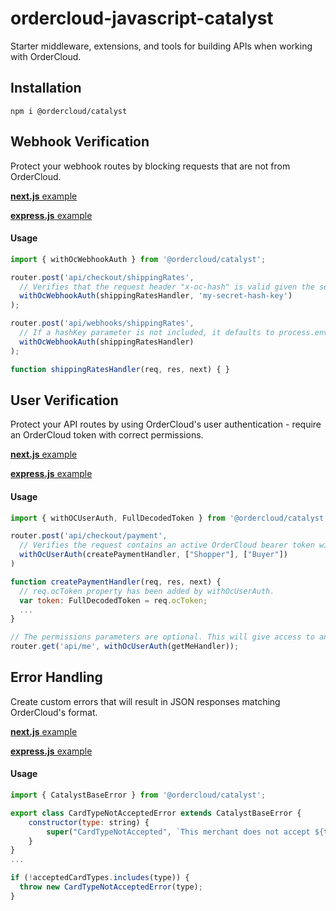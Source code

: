 # ordercloud-javascript-catalyst
Starter middleware, extensions, and tools for building APIs when working with OrderCloud.

## Installation
```
npm i @ordercloud/catalyst
```

## Webhook Verification
Protect your webhook routes by blocking requests that are not from OrderCloud. 

[**next.js** example](./examples/next-js/pages/api/checkout/ordercalculate.ts#L10)  

[**express.js** example](./examples/express-js/src/checkoutIntegrationRoutes.ts#L14)

#### Usage

```js
import { withOcWebhookAuth } from '@ordercloud/catalyst';

router.post('api/checkout/shippingRates', 
  // Verifies that the request header "x-oc-hash" is valid given the secret key.
  withOcWebhookAuth(shippingRatesHandler, 'my-secret-hash-key')
);

router.post('api/webhooks/shippingRates', 
  // If a hashKey parameter is not included, it defaults to process.env.OC_WEBHOOK_HASH_KEY. 
  withOcWebhookAuth(shippingRatesHandler)
);

function shippingRatesHandler(req, res, next) { }
```

## User Verification

Protect your API routes by using OrderCloud's user authentication - require an OrderCloud token with correct permissions. 

[**next.js** example](./examples/next-js/pages/api/user.ts#L14)  

[**express.js** example](./examples/express-js/src/getUser.ts#L10)

#### Usage 

```js
import { withOCUserAuth, FullDecodedToken } from '@ordercloud/catalyst';

router.post('api/checkout/payment',
  // Verifies the request contains an active OrderCloud bearer token with the "Shopper" role and user type "Buyer".
  withOcUserAuth(createPaymentHandler, ["Shopper"], ["Buyer"])
)

function createPaymentHandler(req, res, next) { 
  // req.ocToken property has been added by withOcUserAuth.
  var token: FullDecodedToken = req.ocToken;
  ...
}

// The permissions parameters are optional. This will give access to any active OC token. Not recommended for most routes.
router.get('api/me', withOcUserAuth(getMeHandler));
```

## Error Handling
Create custom errors that will result in JSON responses matching OrderCloud's format. 

[**next.js** example](./examples/next-js/pages/api/checkout/ordercalculate.ts#L8)  

[**express.js** example](./examples/express-js/src/app.ts#L33)

#### Usage

```js
import { CatalystBaseError } from '@ordercloud/catalyst';

export class CardTypeNotAcceptedError extends CatalystBaseError {
    constructor(type: string) {
        super("CardTypeNotAccepted", `This merchant does not accept ${type} type credit cards`, 400)
    }
}
...

if (!acceptedCardTypes.includes(type)) {
  throw new CardTypeNotAcceptedError(type);
}
```



